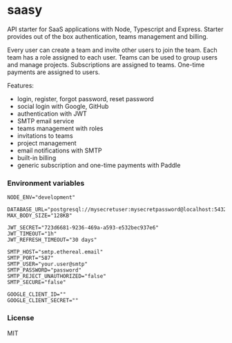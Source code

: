 # saasy

API starter for SaaS applications with Node, Typescript and Express. Starter provides out of the box authentication, teams management and billing.

Every user can create a team and invite other users to join the team. Each team has a role assigned to each user.
Teams can be used to group users and manage projects. Subscriptions are assigned to teams. One-time payments are assigned to users.

Features:
* login, register, forgot password, reset password
* social login with Google, GitHub
* authentication with JWT
* SMTP email service
* teams management with roles
* invitations to teams
* project management
* email notifications with SMTP
* built-in billing
* generic subscription and one-time payments with Paddle

### Environment variables
```shell
NODE_ENV="development"

DATABASE_URL="postgresql://mysecretuser:mysecretpassword@localhost:5432/mydb"
MAX_BODY_SIZE="128KB"

JWT_SECRET="723d6681-9236-469a-a593-e532bec937e6"
JWT_TIMEOUT="1h"
JWT_REFRESH_TIMEOUT="30 days"

SMTP_HOST="smtp.ethereal.email"
SMTP_PORT="587"
SMTP_USER="your.user@smtp"
SMTP_PASSWORD="password"
SMTP_REJECT_UNAUTHORIZED="false"
SMTP_SECURE="false"

GOOGLE_CLIENT_ID=""
GOOGLE_CLIENT_SECRET=""
```

### License
MIT